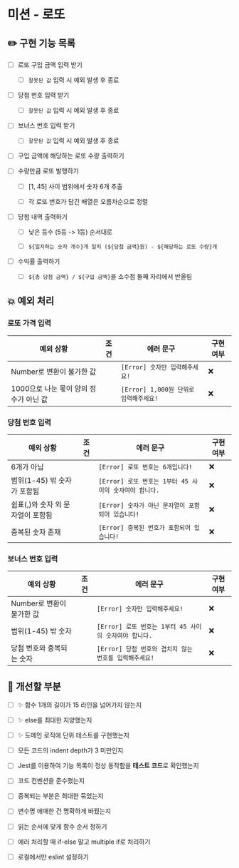 # 미션 - 로또

## ✏️ 구현 기능 목록

- [ ] 로또 구입 금액 입력 받기

  - [ ] `잘못된 값` 입력 시 예외 발생 후 종료

- [ ] 당첨 번호 입력 받기

  - [ ] `잘못된 값` 입력 시 예외 발생 후 종료

- [ ] 보너스 번호 입력 받기

  - [ ] `잘못된 값` 입력 시 예외 발생 후 종료

- [ ] 구입 금액에 해당하는 로또 수량 출력하기

- [ ] 수량만큼 로또 발행하기

  - [ ] [1, 45] 사이 범위에서 숫자 6개 추출

  - [ ] 각 로또 번호가 담긴 배열은 오름차순으로 정렬

- [ ] 당첨 내역 출력하기

  - [ ] 낮은 등수 (5등 -> 1등) 순서대로

  - [ ] `${일치하는 숫자 개수}개 일치 (${당첨 금액}원) - ${해당하는 로또 수량}개`

- [ ] 수익률 출력하기

  - [ ] `${총 당첨 금액} / ${구입 금액}`을 소수점 둘째 자리에서 반올림

## 💥 예외 처리

### 로또 가격 입력

| 예외 상황                              | 조건 | 에러 문구                              | 구현 여부 |
| -------------------------------------- | ---- | -------------------------------------- | --------- |
| Number로 변환이 불가한 값              |      | `[Error] 숫자만 입력해주세요!`         | ❌        |
| 1000으로 나눈 몫이 양의 정수가 아닌 값 |      | `[Error] 1,000원 단위로 입력해주세요!` | ❌        |

### 당첨 번호 입력

| 예외 상황                         | 조건 | 에러 문구                                              | 구현 여부 |
| --------------------------------- | ---- | ------------------------------------------------------ | --------- |
| 6개가 아님                        |      | `[Error] 로또 번호는 6개입니다!`                       | ❌        |
| 범위(1-45) 밖 숫자가 포함됨       |      | `[Error] 로또 번호는 1부터 45 사이의 숫자여야 합니다.` | ❌        |
| 쉼표(,)와 숫자 외 문자열이 포함됨 |      | `[Error] 숫자가 아닌 문자열이 포함되어 있습니다!`      | ❌        |
| 중복된 숫자 존재                  |      | `[Error] 중복된 번호가 포함되어 있습니다!`             | ❌        |

### 보너스 번호 입력

| 예외 상황                 | 조건 | 에러 문구                                              | 구현 여부 |
| ------------------------- | ---- | ------------------------------------------------------ | --------- |
| Number로 변환이 불가한 값 |      | `[Error] 숫자만 입력해주세요!`                         | ❌        |
| 범위(1-45) 밖 숫자        |      | `[Error] 로또 번호는 1부터 45 사이의 숫자여야 합니다.` | ❌        |
| 당첨 번호와 중복되는 숫자 |      | `[Error] 당첨 번호와 겹치지 않는 번호를 입력해주세요!` | ❌        |

## 🤔 개선할 부분

- [ ] ✨ 함수 1개의 길이가 15 라인을 넘어가지 않는지
- [ ] ✨ else를 최대한 지양했는지
- [ ] ✨ 도메인 로직에 단위 테스트를 구현했는지
- [ ] 모든 코드의 indent depth가 3 미만인지
- [ ] Jest를 이용하여 기능 목록이 정상 동작함을 **테스트 코드**로 확인했는지
- [ ] 코드 컨벤션을 준수했는지

- [ ] 중복되는 부분은 최대한 묶었는지
- [ ] 변수명 애매한 건 명확하게 바꿨는지
- [ ] 읽는 순서에 맞게 함수 순서 정하기
- [ ] 에러 처리할 때 if-else 말고 multiple if로 처리하기
- [ ] 로컬에서만 eslint 설정하기
